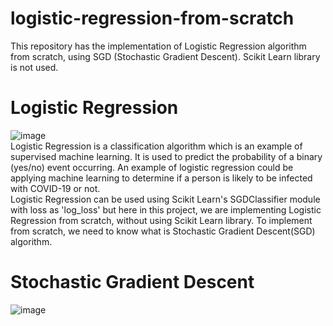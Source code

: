 # logistic-regression-from-scratch
This repository has the implementation of Logistic Regression algorithm from scratch, using SGD (Stochastic Gradient Descent). Scikit Learn library is not used.
<h1>Logistic Regression</h1>

![image](https://user-images.githubusercontent.com/86348193/218715508-1938f92e-afa4-4c30-82a4-77692aa9f939.png) <br>
Logistic Regression is a classification algorithm which is an example of supervised machine learning. It is used to predict the probability of a binary (yes/no) event occurring. An example of logistic regression could be applying machine learning to determine if a person is likely to be infected with COVID-19 or not.<br>
Logistic Regression can be used using Scikit Learn's SGDClassifier module with loss as 'log_loss' but here in this project, we are implementing Logistic Regression from scratch, without using Scikit Learn library. To implement from scratch, we need to know what is Stochastic Gradient Descent(SGD) algorithm.<br>
<h1>Stochastic Gradient Descent</h1>

![image](https://user-images.githubusercontent.com/86348193/218715763-963e3997-2bbc-4c35-92ef-b05e3a850cd0.png) <br>
